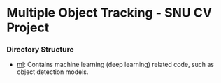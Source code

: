 # Multiple Object Tracking - SNU CV Project

### Directory Structure

* [ml](ml): Contains machine learning (deep learning) related code, such as object detection models.
